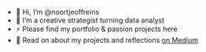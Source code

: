 - 👋 Hi, I’m @noortjeoffreins
- 🌱 I’m a creative strategist turning data analyst
- ⚡ Please find my portfolio & passion projects here
- 👀 Read on about my projects and reflections <a href=https://medium.com/@noortjeoffreins/>on Medium</a>

